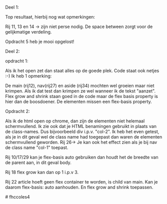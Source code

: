 Deel 1: 

Top resultaat, hierbij nog wat opmerkingen: 

Rij 11, 13 en 14 -> zijn niet perse nodig. De space between zorgt voor de gelijkmatige verdeling. 

Opdracht 5 heb je mooi opgelost!

Deel 2:

opdracht 1:

Als ik het open zet dan staat alles op de goede plek. Code staat ook netjes :-) Ik heb 1 opmerking: 

De main (rij12), nav(rij27) en aside (rij34) mochten wel groeien maar niet krimpen. 
Als ik dat test dan krimpen ze wel wanneer ik de tekst "aanzet". Flex grow and shrink staan goed in de code 
maar de flex basis property is hier dan de boosdoener. De elementen missen een flex-basis property. 

Opdracht 2: 

Als ik de html open op chrome, dan zijn de elementen niet helemaal schermvullend. Ik zie ook dat je HTML benamingen gebruikt in plaats van de class-names. 
Dus bijvoorbeeld div i.p.v. "col-2". Ik heb het even getest, als je in dit geval wel de class name had toegepast dan waren de elementen schermvullend geworden.
Rij 26-> Je kan ook het effect zien als je bij nav de class name "col-1" toepast. 

Rij 10/17/29 kan je flex-basis auto gebruiken dan houdt het de breedte van de parent aan, in dit geval body.

Rij 18 flex grow kan dan op 1 i.p.v 3. 

Rij 22 article hoeft geen flex container te worden, is child van main. Kan je daarom flex-basis: auto aanhouden. En flex grow and shrink toepassen. 




















#   f h c c o l e s 4  
 